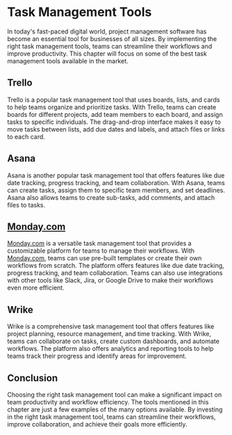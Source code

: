 Task Management Tools
=======================================================================================

In today's fast-paced digital world, project management software has become an essential tool for businesses of all sizes. By implementing the right task management tools, teams can streamline their workflows and improve productivity. This chapter will focus on some of the best task management tools available in the market.

Trello
------

Trello is a popular task management tool that uses boards, lists, and cards to help teams organize and prioritize tasks. With Trello, teams can create boards for different projects, add team members to each board, and assign tasks to specific individuals. The drag-and-drop interface makes it easy to move tasks between lists, add due dates and labels, and attach files or links to each card.

Asana
-----

Asana is another popular task management tool that offers features like due date tracking, progress tracking, and team collaboration. With Asana, teams can create tasks, assign them to specific team members, and set deadlines. Asana also allows teams to create sub-tasks, add comments, and attach files to tasks.

[Monday.com](http://Monday.com)
-------------------------------

[Monday.com](http://Monday.com) is a versatile task management tool that provides a customizable platform for teams to manage their workflows. With [Monday.com](http://Monday.com), teams can use pre-built templates or create their own workflows from scratch. The platform offers features like due date tracking, progress tracking, and team collaboration. Teams can also use integrations with other tools like Slack, Jira, or Google Drive to make their workflows even more efficient.

Wrike
-----

Wrike is a comprehensive task management tool that offers features like project planning, resource management, and time tracking. With Wrike, teams can collaborate on tasks, create custom dashboards, and automate workflows. The platform also offers analytics and reporting tools to help teams track their progress and identify areas for improvement.

Conclusion
----------

Choosing the right task management tool can make a significant impact on team productivity and workflow efficiency. The tools mentioned in this chapter are just a few examples of the many options available. By investing in the right task management tool, teams can streamline their workflows, improve collaboration, and achieve their goals more efficiently.
